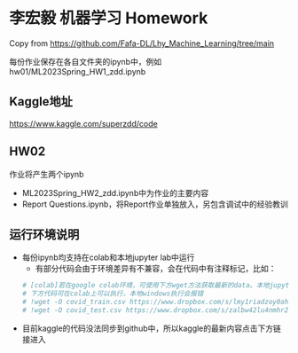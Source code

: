 # 李宏毅 机器学习 Homework
Copy from https://github.com/Fafa-DL/Lhy_Machine_Learning/tree/main

每份作业保存在各自文件夹的ipynb中，例如hw01/ML2023Spring_HW1_zdd.ipynb

## Kaggle地址

https://www.kaggle.com/superzdd/code

## HW02
作业将产生两个ipynb
- ML2023Spring_HW2_zdd.ipynb中为作业的主要内容
- Report Questions.ipynb，将Report作业单独放入，另包含调试中的经验教训

## 运行环境说明
- 每份ipynb均支持在colab和本地jupyter lab中运行
    - 有部分代码会由于环境差异有不兼容，会在代码中有注释标记，比如：
    ```python
    # [colab]若在google colab环境，可使用下方wget方法获取最新的data。本地jupyter lab环境会报错
    # 下方代码可在colab上可以执行，本地windows执行会报错
    # !wget -O covid_train.csv https://www.dropbox.com/s/lmy1riadzoy0ahw/covid.train.csv?dl=0
    # !wget -O covid_test.csv https://www.dropbox.com/s/zalbw42lu4nmhr2/covid.test.csv?dl=0
    ```
- 目前kaggle的代码没法同步到github中，所以kaggle的最新内容点击下方链接进入

